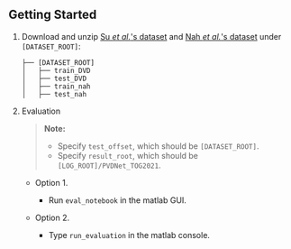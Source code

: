 ## Getting Started
1. Download and unzip [Su *et al.*'s dataset](https://www.dropbox.com/s/8daduee9igqx5cw/DVD.zip?dl=1) and [Nah *et al.*'s dataset](https://www.dropbox.com/s/5ese6qtbwy7fsoh/nah.zip?dl=1) under `[DATASET_ROOT]`:

    ```
    ├── [DATASET_ROOT]
    │   ├── train_DVD
    │   ├── test_DVD
    │   ├── train_nah
    │   ├── test_nah
    ```

2. Evaluation

    > **Note:**
    >
    > * Specify `test_offset`, which should be `[DATASET_ROOT]`.
    > * Specify `result_root`, which should be `[LOG_ROOT]/PVDNet_TOG2021`.

    * Option 1.
        * Run `eval_notebook` in the matlab GUI.
        
    * Option 2.
        * Type `run_evaluation` in the matlab console.

